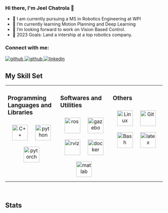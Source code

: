 ### Hi there, I'm Jeel Chatrola 👋

- 🔭 I am currently pursuing a MS in Robotics Engineering at WPI
- 🌱 I’m currently learning Motion Planning and Deep Learning
- 👯 I’m looking forward to work on Vision Based Control.
- 🥅 2023 Goals: Land a intership at a top robotics company.

### Connect with me:

<a href="mailto:jeelchatrola046@gmail.com" target="_blank">
<img src=https://img.shields.io/badge/Gmail-D14836?style=for-the-badge&logo=gmail&logoColor=white alt=github style="margin-bottom: 5px;" />
</a>

<a href="https://github.com/JeelChatrola" target="_blank">
<img src=https://img.shields.io/badge/github-%2324292e.svg?&style=for-the-badge&logo=github&logoColor=white alt=github style="margin-bottom: 5px;" />
</a>

<a href="https://www.linkedin.com/in/jeel-chatrola-5110141b9/" target="_blank">
<img src=https://img.shields.io/badge/linkedin-%231E77B5.svg?&style=for-the-badge&logo=linkedin&logoColor=white alt=linkedin style="margin-bottom: 5px;" />
</a>

<br />

## My Skill Set  
<table><tr><td valign="top" width="33%">

### Programming Languages and Libraries
<div align="center">  
<img style="margin: 10px" src="https://jeelchatrola.github.io/assets/img/skills/c++.png" alt="C++" height="50" />  
<img style="margin: 10px" src="https://jeelchatrola.github.io/assets/img/skills/python.png" alt="python" height="50" /> 
<img style="margin: 10px" src="https://jeelchatrola.github.io/assets/img/skills/pytorch.png" alt="pytorch" height="50" />  
  
<!-- <img style="margin: 10px" src="https://utkarshmishra04.github.io/images/skills/tensorflow.png" alt="tf" height="50" />   -->
<!-- <img style="margin: 10px" src="https://utkarshmishra04.github.io/images/skills/jax.png" alt="jax" height="50" />   -->
<!-- <img style="margin: 10px" src="https://utkarshmishra04.github.io/images/skills/react.png" alt="react" height="50" />  -->
<!-- <img style="margin: 10px" src="https://utkarshmishra04.github.io/images/skills/node.png" alt="node" height="50" />   -->
<!-- <img style="margin: 10px" src="https://utkarshmishra04.github.io/images/skills/sql.png" alt="sql" height="50" />   -->
<!-- <img style="margin: 10px" src="https://utkarshmishra04.github.io/images/skills/html.png" alt="html" height="50" />   -->
<!-- <img style="margin: 10px" src="https://utkarshmishra04.github.io/images/skills/css.png" alt="css" height="50" />   -->
</div>

</td><td valign="top" width="33%">

### Softwares and Utilities  
<div align="center">  
<img style="margin: 10px" src="https://jeelchatrola.github.io/assets/img/skills/ros.png" alt="ros" height="50" />  
<img style="margin: 10px" src="https://jeelchatrola.github.io/assets/img/skills/gazebo.png" alt="gazebo" height="50" />  
<img style="margin: 10px" src="https://jeelchatrola.github.io/assets/img/skills/rviz.png" alt="rviz" height="50" />  
<img style="margin: 10px" src="https://jeelchatrola.github.io/assets/img/skills/docker.png" alt="docker" height="50" />  
<img style="margin: 10px" src="https://jeelchatrola.github.io/assets/img/skills/matlab.png" alt="matlab" height="50" />  
</div>

</td><td valign="top" width="33%">

### Others  
<div align="center">  
<img style="margin: 10px" src="https://jeelchatrola.github.io/assets/img/skills/ubuntu.png" alt="Linux" height="50" />  
<img style="margin: 10px" src="https://jeelchatrola.github.io/assets/img/skills/git-scm-icon.png" alt="Git" height="50" />  
<img style="margin: 10px" src="https://jeelchatrola.github.io/assets/img/skills/gnu_bash-icon.png" alt="Bash" height="50" />  
<img style="margin: 10px" src="https://jeelchatrola.github.io/assets/img/skills/latex.png" alt="latex" height="50" />  
</div>

</td></tr></table>    

<br/>  

## Stats

<!--
<br>
<p align=center>
  <div align=center>
    <img max-width="40%" align="center" src="https://github-readme-streak-stats.herokuapp.com/?user=Utkarshmishra04&hide_border=true&date_format=M%20j%5B%2C%20Y%5D">
    <img max-width="40%" align="center" src="https://github-readme-stats.vercel.app/api?username=utkarshmishra04&show_icons=true&hide_border=true">
  </div>
</p>
-->




